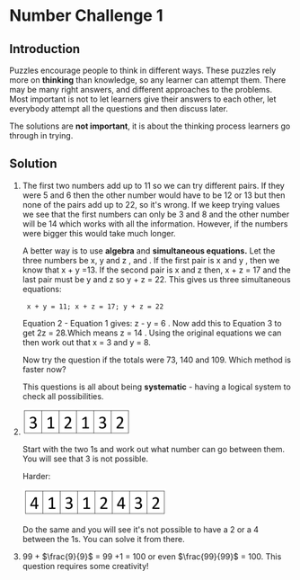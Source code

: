 # Number Challenge 1

## Introduction

Puzzles encourage people to think in different ways. These puzzles rely more on **thinking** than knowledge,
so any learner can attempt them. There may be many right answers, and different approaches to the problems. Most important is not to let learners give their answers to each other, let everybody attempt all
the questions and then discuss later.  

The solutions are **not important**, it is about the thinking process learners go through in trying.

## Solution

1. The first two numbers add up to 11 so we can try different pairs. If they were 5 and 6 then the other number would have to be 12 or 13 but then none of the pairs add up to 22, so it's wrong. If we keep trying values we see that the first numbers can only be 3 and 8 and the other number will be 14 which works with all the information. However, if the numbers were bigger this would take much longer.  

    A better way is to use **algebra** and **simultaneous equations.** Let the three numbers be x, y and z , and . If the first pair is x and y , then we know that x + y =13. If the second pair is x and z  then,  x + z = 17  and the last pair must be y  and z so y + z = 22. This gives us three simultaneous equations:   
        
        x + y = 11; x + z = 17; y + z = 22  
  
   Equation 2 - Equation 1 gives: z - y = 6 . Now add this to Equation 3 to get 2z = 28.Which means z = 14 . Using the original equations we can then work out that  x = 3 and y = 8.

   Now try the question if the totals were 73, 140 and 109. Which method is faster now?

   This questions is all about being **systematic** - having a logical system to check all possibilities.  

2.  ![](../../images/number-challenge-3.png)  

      Start with the two 1s and work out what number can go between them. You will see that 3 is not possible.  
   
      Harder:   
   
      ![](../../images/number-challenge-4.png)   

      Do the same and you will see it's not possible to have a 2 or a 4 between the 1s. You can solve it from there.

3.  99 + $\frac{9}{9}$ = 99 +1 = 100 or even $\frac{99}{99}$ = 100. This question requires some creativity!

    

